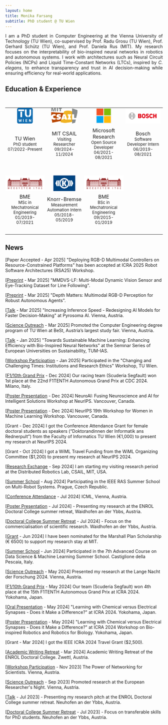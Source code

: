 ```yaml
---
layout: home
title: Monika Farsang
subtitle: PhD student @ TU Wien
---
```


<p style="text-align: justify;">I am a PhD student in Computer Engineering at the Vienna University of Technology (TU Wien), co-supervised by Prof. Radu Grosu (TU Wien), Prof. Gerhard Schütz (TU Wien), and Prof. Daniela Rus (MIT). My research focuses on the interpretability of bio-inspired neural networks in robotics and autonomous systems. I work with architectures such as Neural Circuit Policies (NCPs) and Liquid Time-Constant Networks (LTCs), inspired by <em>C. elegans</em>, to enhance transparency and trust in AI decision-making while ensuring efficiency for real-world applications.</p>

## Education & Experience

<table style="padding-top:30px;width:100%;max-width:800px;">
    <tbody>
        <tr style="border: none;">
            <td style="padding-top:0px;width:25%;vertical-align:middle;text-align:center;max-height:100px;border: none;">
              <img src="assets/img/tuwien.png" alt="TU Wien" height="50">
            </td>
            <td style="padding-top:0px;width:25%;vertical-align:middle;text-align:center;max-height:100px;border: none;">
              <img src="assets/img/mit.png" alt="MIT CSAIL" height="50">
            </td>
            <td style="padding-top:0px;width:25%;vertical-align:middle;text-align:center;max-height:100px;border: none;">
              <img src="assets/img/microsoft.png" alt="Microsoft Research" height="50">
            </td>
            <td style="padding-top:0px;width:25%;vertical-align:middle;text-align:center;max-height:100px;border: none;">
              <img src="assets/img/bosch-logo.png" alt="Bosch" height="50">
            </td>
          </tr>
          <tr style="border: none;background-color:transparent">
            <td style="font-size: small;padding-bottom:50px;padding-top:5px;width:25%;vertical-align:middle;text-align:center;border: none;"><span style="
    font-size: medium;
">TU Wien</span><br>
              PhD student<br>
              07/2022-Present
            </td>
            <td style="font-size: small;padding-bottom:50px;padding-top:5px;width:25%;vertical-align:middle;text-align:center;border: none;">
<span style="font-size: medium;">
              MIT CSAIL</span>
    <br>
              Visiting Researcher<br>
              09/2024-11/2024
            </td>
            <td style="font-size: small;padding-bottom:50px;padding-top:5px;width:25%;vertical-align:middle;text-align:center;border: none;">
<span style="font-size: medium;">
              Microsoft Research</span>
    <br>
              Open Source Developer<br>
              04/2021-08/2021
            </td>
            <td style="font-size: small;padding-bottom:50px;padding-top:5px;width:25%;vertical-align:middle;text-align:center;border: none;">
<span style="font-size: medium;">Bosch</span><br>
              Software Developer Intern<br>
              06/2019-08/2021
</td>
          </tr>
          <tr style="border: none;">
            <td style="font-size: small;padding:0px;margin-bottom:-50px;width:25%;vertical-align:middle;text-align:center;border: none;">
              <img src="assets/img/bme.png" alt="BME" height="50">
            </td>
            <td style="font-size: small;padding:0px;margin-bottom:-50px;width:25%;vertical-align:middle;text-align:center;border: none;">
              <img src="assets/img/knorr-bremse.png" alt="Knorr-Bremse" height="50">
            </td>
            <td style="font-size: small;padding:0px;margin-bottom:-50px;width:25%;vertical-align:middle;text-align:center;border: none;">
              <img src="assets/img/bme.png" alt="BME" height="50">
            </td>
          </tr>
          <tr style="border: none;background-color:transparent">
            <td style="font-size: small;padding-bottom:30px;padding-top:5px;width:25%;vertical-align:middle;text-align:center;border: none;">
<span style="font-size: medium;">BME</span>
              <br>
              MSc in Mechatronical Engineering<br>
              01/2019-07/2021
            </td>
            <td style="font-size: small;padding-bottom:30px;padding-top:5px;width:25%;vertical-align:middle;text-align:center;border: none;">
    <span style="font-size: medium;">Knorr-Bremse</span>
              <br>
              Measurement Automation Intern<br>
              05/2018-05/2019
            </td>
            <td style="font-size: small;padding-bottom:30px;padding-top:5px;width:25%;vertical-align:middle;text-align:center;border: none;">
    <span style="font-size: medium;">BME</span><br>
              BSc in Mechatronical Engineering<br>
              09/2015-01/2019
            </td>
        </tr>
  </tbody>
</table>

## News
[Paper Accepted - Apr 2025] "Deploying RGB-D Multimodal Controllers on Resource-Constrained Platforms" has been accepted at ICRA 2025 Robot Software Architectures (RSA25) Workshop. 

[[Preprint](https://doi.org/10.48550/arXiv.2409.18038) - Mar 2025] "MMDVS-LF: Multi-Modal Dynamic Vision Sensor and Eye-Tracking Dataset for Line Following". 

[[Preprint](https://doi.org/10.48550/arXiv.2503.16711) - Mar 2025] "Depth Matters: Multimodal RGB-D Perception for Robust Autonomous Agents".

[[Talk](https://www.linkedin.com/posts/pyrosoma-ai_ai-pizza-join-us-for-an-evening-of-innovation-activity-7307757273299185664-vS3r?utm_source=share&utm_medium=member_desktop&rcm=ACoAADY-1ZoBs47NEbF7a1gc4_WN7IsmKq1hJck) - Mar 2025] "Increasing Inference Speed - Redesigning AI Models for Faster Decision-Making" at Pyrosoma AI. Vienna, Austria.

[[Science Outreach](https://www.tuwien.at/inf/scuderia-segfault/news-detail/best-study-fair/) - Mar 2025] Promoted the Computer Engineering degree program of TU Wien at BeSt, Austria’s largest study fair. Vienna, Austria.

[[Talk](https://www.ias.tum.de/ias/news-events-insights/events/events-single-view/article/scientists-meet-scientists-tum-ias-wednesday-coffee-talk-seminar-series-of-european-universities-on-sustainability-by-monika-farsang-towards-sustainable-machine-learning-enhancing-efficiency-with-bio-inspired-neural-networks/) - Jan 2025] "Towards Sustainable Machine Learning: Enhancing Efficiency with Bio-Inspired Neural Networks" at the Seminar Series of European Universities on Sustainability, TUM-IAS.

[[Workshop Participation](https://www.linkedin.com/posts/changer-eu-project_researchethics-aiethics-responsibleai-ugcPost-7290468216701657089-ssFh?utm_source=share&utm_medium=member_desktop&rcm=ACoAADY-1ZoBs47NEbF7a1gc4_WN7IsmKq1hJck) - Jan 2025] Participated in the "Changing and Challenging Times: Institutions and Research Ethics" Workshop, TU Wien.

[[F1/10th Grand Prix](https://www.tuwien.at/inf/scuderia-segfault/news-detail/victory-at-roboracer-autonomous-grand-prix-in-milano/) - Dec 2024] Our racing team (Scuderia Segfault) won 1st place at the 22nd F1TENTH Autonomous Grand Prix at CDC 2024. Milano, Italy.

[[Poster Presentation](https://neuroai-workshop.github.io/previous_years/2024/accepted-papers.html) - Dec 2024] NeuroAI: Fusing Neuroscience and AI for Intelligent Solutions Workshop at NeurIPS. Vancouver, Canada.

[[Poster Presentation](https://neurips.cc/virtual/2024/affinity-event/105022) - Dec 2024] NeurIPS 19th Workshop for Women in Machine Learning Workshop. Vancouver, Canada. 

[Grant - Dec 2024] I got the Conference Attendance Grant for female doctoral students as speakers (“Doktorandinnen der Informatik ans Rednerpult”) from the Faculty of Informatics TU Wien (€1,000) to present my research at NeurIPS 2024.

[Grant - Oct 2024] I got a WiML Travel Funding from the WiML Organizing Committee ($1,200) to present my research at NeurIPS 2024.

[[Research Exchange](https://www.marshallplan.at/featured-fellows/2025/1/2/monika-farsang) - Sep 2024] I am starting my visiting research period at the Distributed Robotics Lab, CSAIL, MIT, USA.

[[Summer School](https://mrs.fel.cvut.cz/summer-school-2024/) - Aug 2024] Participating in the IEEE RAS Summer School on Multi-Robot Systems. Prague, Czech Republic. 

[[Conference Attendance](https://icml.cc/Conferences/2024) - Jul 2024] ICML, Vienna, Austria.

[[Poster Presentation](https://www.linkedin.com/posts/engineering-for-life-sciences-doctoral-programme_the-last-enrol-summer-retreat-took-place-activity-7216015738031992832-EV3i?utm_source=share&utm_medium=member_desktop&rcm=ACoAADY-1ZoBs47NEbF7a1gc4_WN7IsmKq1hJck) - Jul 2024] - Presenting my research at the ENROL Doctoral College summer retreat, Waidhofen an der Ybbs, Austria.

[[Doctoral College Summer Retreat](https://www.linkedin.com/posts/engineering-for-life-sciences-doctoral-programme_the-last-enrol-summer-retreat-took-place-activity-7216015738031992832-EV3i?utm_source=share&utm_medium=member_desktop&rcm=ACoAADY-1ZoBs47NEbF7a1gc4_WN7IsmKq1hJck) - Jul 2024] - Focus on the commercialisation of scientific research. Waidhofen an der Ybbs, Austria.

[[Grant](https://www.linkedin.com/posts/at-marshallplan_marshallplanscholarships-fosteringtransatlanticexcellence-activity-7212341512444010498-YxEA?utm_source=share&utm_medium=member_desktop&rcm=ACoAADY-1ZoBs47NEbF7a1gc4_WN7IsmKq1hJck) - Jun 2024] I have been nominated for the Marshall Plan Scholarship (€ 6500) to support my research stay at MIT.

[[Summer School](https://acdl2024.icas.events/) - Jun 2024] Participated in the 7th Advanced Course on Data Science & Machine Learning Summer School. Castiglione della Pescaia, Italy. 

[[Science Outreach](https://www.tuwien.at/alle-news/news/das-war-die-lange-nacht-der-forschung-2024) - May 2024] Presented my research at the Lange Nacht der Forschung 2024. Vienna, Austria.

[[F1/10th Grand Prix](https://www.tuwien.at/inf/scuderia-segfault/news-detail/15th-grand-prix/) - May 2024]  Our team (Scuderia Segfault) won 4th place at the 15th F1TENTH Autonomous Grand Prix at ICRA 2024. Yokohama, Japan.

[[Oral Presentation](https://doi.org/10.1109/ICRA57147.2024.10611016) - May 2024] "Learning with Chemical versus Electrical Synapses - Does it Make a Difference?" at ICRA 2024. Yokohama, Japan.

[[Poster Presentation](https://li-lab.de/workshop/) - May 2024] "Learning with Chemical versus Electrical Synapses - Does it Make a Difference?" at ICRA 2024 Workshop on Bio-inspired Robotics and Robotics for Biology. Yokohama, Japan.

[Grant - Mar 2024] I got the IEEE ICRA 2024 Travel Grant ($2,500).

[[Academic Writing Retreat](https://www.linkedin.com/posts/engineering-for-life-sciences-doctoral-programme_the-enrol-academic-writing-retreat-took-place-activity-7173304232106749952-ZQ-4?utm_source=share&utm_medium=member_desktop&rcm=ACoAADY-1ZoBs47NEbF7a1gc4_WN7IsmKq1hJck) - Mar 2024] Academic Writing Retreat of the ENROL Doctoral College. Zwettl, Austria.

[[Workshop Participation](https://www.linkedin.com/posts/ioanna-giouroudi-37a35948_tuwien-tuwdoc-thrycon-ugcPost-7133487573074649088-E80z?utm_source=share&utm_medium=member_desktop&rcm=ACoAADY-1ZoBs47NEbF7a1gc4_WN7IsmKq1hJck) - Nov 2023] The Power of Networking for Scientists. Vienna, Austria.

[[Science Outreach](https://www.linkedin.com/posts/engineering-for-life-sciences-doctoral-programme_msca-tuwien-enroldoctoralprogramme-ugcPost-7119955980393603072-F2mb?utm_source=share&utm_medium=member_desktop&rcm=ACoAADY-1ZoBs47NEbF7a1gc4_WN7IsmKq1hJck) - Sep 2023] Promoted research at the European Researcher's Night. Vienna, Austria.

[[Talk](https://www.linkedin.com/posts/m%C3%B3nika-farsang-076953214_liquidneuralnetworks-research-phd-activity-7086282268716990464-9slX?utm_source=share&utm_medium=member_desktop&rcm=ACoAADY-1ZoBs47NEbF7a1gc4_WN7IsmKq1hJck) - Jul 2023] - Presenting my research pitch at the ENROL Doctoral College summer retreat. Neuhofen an der Ybbs, Austria.

[[Doctoral College Summer Retreat](https://www.tuwien.at/en/enrol/enrol-training/enrol-summer-retreat-2023) - Jul 2023] - Focus on transferable skills for PhD students. Neuhofen an der Ybbs, Austria.
